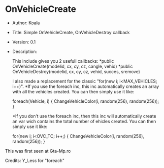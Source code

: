 OnVehicleCreate
===============

*	Author:		Koala
*	Title:		Simple OnVehicleCreate, OnVehicleDestroy callback
*	Version:	0.1
*	Description:

	This include gives you 2 usefull callbacks:
	*public OnVehicleCreate(modelid, cx, cy, cz, cangle, vehid)
	*public OnVehicleDestroy(modelid, cx, cy, cz, vehid, succes, sremove)
	
	I also made a replacement for the classic "for(new i; i<MAX_VEHICLES; i++)".
	*If you use the foreach inc, this inc automatically creates an array with all the vehicles created.
	You can then simply use it like:
	
	foreach(Vehicle, i)
	{
		ChangeVehicleColor(i, random(256), random(256));
	}

	*If you don't use the foreach inc, then this inc will automatically create an var wich contains the total number of ehicles created.
	You can then simply use it like:

	for(new i; i<OVC_TC; i++;)
	{
		ChangeVehicleColor(i, random(256), random(256));
	}

 This was first seen at Gta-Mp.ro

 Credits: Y_Less for "foreach"

